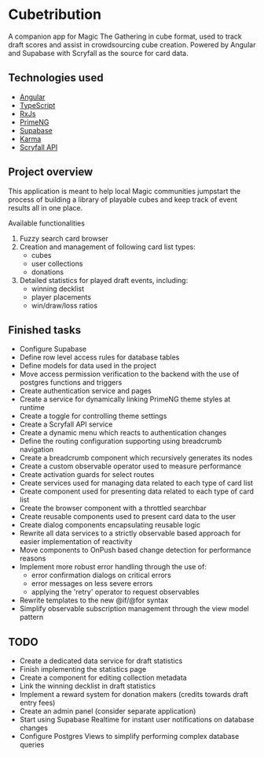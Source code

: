# Cubetribution

A companion app for Magic The Gathering in cube format, used to track draft scores and assist in crowdsourcing cube creation.
Powered by Angular and Supabase with Scryfall as the source for card data.

## Technologies used

- [Angular](https://angular.dev)
- [TypeScript](https://www.typescriptlang.org)
- [RxJs](https://rxjs.dev)
- [PrimeNG](https://primeng.org)
- [Supabase](https://supabase.com)
- [Karma](https://karma-runner.github.io)
- [Scryfall API](https://scryfall.com/docs/api)

## Project overview

This application is meant to help local Magic communities jumpstart the process of building a library of playable cubes and keep
track of event results all in one place.

Available functionalities 
1. Fuzzy search card browser
2. Creation and management of following card list types:
    - cubes
    - user collections
    - donations
3. Detailed statistics for played draft events, including:
    - winning decklist
    - player placements
    - win/draw/loss ratios


## Finished tasks

- Configure Supabase
- Define row level access rules for database tables
- Define models for data used in the project
- Move access permission verification to the backend with the use of postgres functions and triggers
- Create authentication service and pages
- Create a service for dynamically linking PrimeNG theme styles at runtime
- Create a toggle for controlling theme settings
- Create a Scryfall API service
- Create a dynamic menu which reacts to authentication changes
- Define the routing configuration supporting using breadcrumb navigation
- Create a breadcrumb component which recursively generates its nodes
- Create a custom observable operator used to measure performance
- Create activation guards for select routes
- Create services used for managing data related to each type of card list
- Create component used for presenting data related to each type of card list
- Create the browser component with a throttled searchbar
- Create reusable components used to present card data to the user
- Create dialog components encapsulating reusable logic
- Rewrite all data services to a strictly observable based approach for easier implementation of reactivity
- Move components to OnPush based change detection for performance reasons
- Implement more robust error handling through the use of:
  - error confirmation dialogs on critical errors
  - error messages on less severe errors
  - applying the 'retry' operator to request observables
- Rewrite templates to the new @if/@for syntax
- Simplify observable subscription management through the view model pattern

## TODO

- Create a dedicated data service for draft statistics
- Finish implementing the statistics page
- Create a component for editing collection metadata
- Link the winning decklist in draft statistics
- Implement a reward system for donation makers (credits towards draft entry fees)
- Create an admin panel (consider separate application)
- Start using Supabase Realtime for instant user notifications on database changes
- Configure Postgres Views to simplify performing complex database queries
